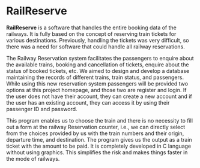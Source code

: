 # RailReserve
**RailReserve** is a software that handles the entire booking data of the railways. It is fully based on the concept of reserving train tickets for various destinations. Previously, handling the tickets was very difficult, so there was a need for software that could handle all railway reservations.
 
The Railway Reservation system facilitates the passengers to enquire about the available trains, booking and cancellation of tickets, enquire about the status of booked tickets, etc. We aimed to design and develop a database maintaining the records of different trains, train status, and passengers. While using this new reservation system passengers will be provided two options at this project homepage, and those two are register and login. If the user does not have their account, they can create a new account and if the user has an existing account, they can access it by using their passenger ID and password.

This program enables us to choose the train and there is no necessity to fill out a form at the railway Reservation counter, i.e., we can directly select from the choices provided by us with the train numbers and their origin, departure time, and destination. The program gives us the output as a train ticket with the amount to be paid. It is completely developed in C language without using graphics. This simplifies the risk and makes things faster in the mode of railways.
